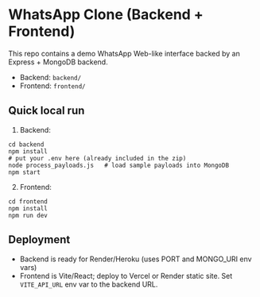 
# WhatsApp Clone (Backend + Frontend)

This repo contains a demo WhatsApp Web-like interface backed by an Express + MongoDB backend.
- Backend: `backend/`
- Frontend: `frontend/`

## Quick local run

1. Backend:
```
cd backend
npm install
# put your .env here (already included in the zip)
node process_payloads.js   # load sample payloads into MongoDB
npm start
```

2. Frontend:
```
cd frontend
npm install
npm run dev
```

## Deployment
- Backend is ready for Render/Heroku (uses PORT and MONGO_URI env vars)
- Frontend is Vite/React; deploy to Vercel or Render static site. Set `VITE_API_URL` env var to the backend URL.
